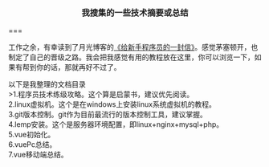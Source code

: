 <h3 align="center">我搜集的一些技术摘要或总结</h3>
===
<p>工作之余，有幸读到了月光博客的<a href="http://www.williamlong.info/archives/2700.html">《给新手程序员的一封信》</a>。感觉茅塞顿开，也制定了自己的晋级之路。我会把我感觉有用的教程放在这里，你可以浏览一下，如果有帮到你的话，那就再好不过了。</p>
以下是我整理的文档目录<br>
>1.程序员技术练级攻略。这个算是启蒙书，建议优先阅读。<br>
2.linux虚拟机。这个是在windows上安装linux系统虚拟机的教程。<br>
3.git版本控制。git作为目前最流行的版本控制工具，建议掌握。<br>
4.lemp安装。这个是服务器环境配置，即linux+nginx+mysql+php。<br>
5.vue初始化。<br>
6.vuePc总结。<br>
7.vue移动端总结。<br>

